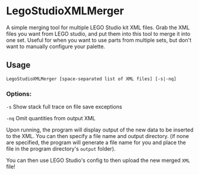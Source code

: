 # LegoStudioXMLMerger
A simple merging tool for multiple LEGO Studio kit XML files. Grab the XML files you want from LEGO studio, and put them into this tool to merge it into one set. Useful for when you want to use parts from multiple sets, but don't want to manually configure your palette.

## Usage
```
LegoStudioXMLMerger [space-separated list of XML files] [-s|-nq]
```

### Options:
`-s` Show stack full trace on file save exceptions

`-nq` Omit quantities from output XML

Upon running, the program will display output of the new data to be inserted to the XML. You can then specify a file name and output directory. (if none are specified, the program will generate a file name for you and place the file in the program directory's `output` folder).

You can then use LEGO Studio's config to then upload the new merged `XML` file!

